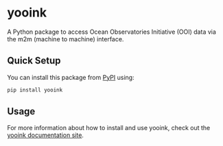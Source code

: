 # yooink

A Python package to access Ocean Observatories Initiative (OOI) data via 
the m2m (machine to machine) interface. 

## Quick Setup

You can install this package from [PyPI](https://pypi.org/project/yooink/) using:

```bash
pip install yooink
```

## Usage

For more information about how to install and use yooink, check out the 
[yooink documentation site](https://waveform-analytics.github.io/yooink/).

